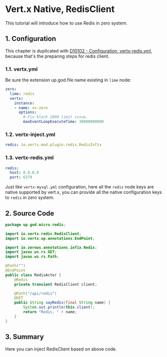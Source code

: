 # Vert.x Native, RedisClient

This tutorial will introduce how to use Redis in zero system.

## 1. Configuration

This chapter is duplicated with [D10102 - Configuration, vertx-redis.yml](d10102-configuration-vertx-redisyml.md),
because that's the preparing steps for redis client.

### 1.1. vertx.yml

Be sure the extension up.god.file name existing in `lime` node:

```yaml
zero:
  lime: redis
  vertx:
    instance:
    - name: vx-zero
      options:
        # Fix block 2000 limit issue.
        maxEventLoopExecuteTime: 30000000000
```

### 1.2. vertx-inject.yml

```yaml
redis: io.vertx.mod.plugin.redis.RedisInfix
```

### 1.3. vertx-redis.yml

```yaml
redis:
  host: 0.0.0.0
  port: 6379
```

Just like `vertx-mysql.yml` configuration, here all the `redis` node keys are native supported by vert.x, you can
provide all the native configuration keys to `redis` in zero system.

## 2. Source Code

```java
package up.god.micro.redis;

import io.vertx.redis.RedisClient;
import io.vertx.up.annotations.EndPoint;

import io.zerows.annotations.infix.Redis;
import javax.ws.rs.GET;
import javax.ws.rs.Path;

@Path("")
@EndPoint
public class RedisActor {
    @Redis
    private transient RedisClient client;

    @Path("/api/redis")
    @GET
    public String sayRedis(final String name) {
        System.out.println(this.client);
        return "Redis, " + name;
    }
}
```

## 3. Summary

Here you can inject RedisClient based on above code.



